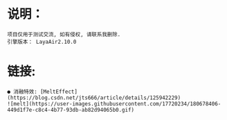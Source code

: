 # 说明：
    项目仅用于测试交流, 如有侵权, 请联系我删除.
    引擎版本： LayaAir2.10.0
# 链接:
    ● 消融特效: [MeltEffect](https://blog.csdn.net/jts666/article/details/125942229)   
    ![melt](https://user-images.githubusercontent.com/17720234/180678406-449d1f7e-c8c4-4b77-93db-ab82d94065b0.gif)
